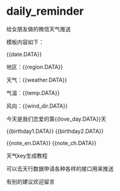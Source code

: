 # daily_reminder
给女朋友做的微信天气推送



模板内容如下：

{{date.DATA}} 

地区：{{region.DATA}} 

天气：{{weather.DATA}} 

气温：{{temp.DATA}} 

风向：{{wind_dir.DATA}} 

今天是我们恋爱的第{{love_day.DATA}}天 

{{birthday1.DATA}} 
{{birthday2.DATA}}


{{note_en.DATA}} 
{{note_ch.DATA}}


天气key生成教程



可以去天行数据申请各种各样的接口用来推送  


有别的建议欢迎留言
